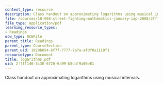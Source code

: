 ```yaml
---
content_type: resource
description: Class handout on approximating logarithms using musical intervals.
file: /courses/18-098-street-fighting-mathematics-january-iap-2008/2ffff1463c3067266a99b5daf9a06e81_logarithms.pdf
file_type: application/pdf
learning_resource_types:
- Readings
ocw_type: OCWFile
parent_title: Readings
parent_type: CourseSection
parent_uid: 1920b094-8f7f-7777-7a7a-afdf0a1110f1
resourcetype: Document
title: logarithms.pdf
uid: 2ffff146-3c30-6726-6a99-b5daf9a06e81
---
```

Class handout on approximating logarithms using musical intervals.

